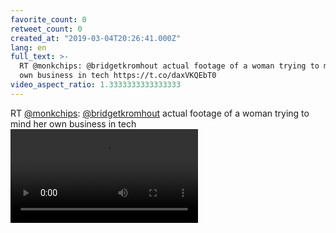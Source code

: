 ```yaml
---
favorite_count: 0
retweet_count: 0
created_at: "2019-03-04T20:26:41.000Z"
lang: en
full_text: >-
  RT @monkchips: @bridgetkromhout actual footage of a woman trying to mind her
  own business in tech https://t.co/daxVKQEbT0
video_aspect_ratio: 1.3333333333333333
---
```


RT [@monkchips](https://twitter.com/monkchips):
[@bridgetkromhout](https://twitter.com/bridgetkromhout) actual footage of a
woman trying to mind her own business in tech
![Embedded Video](https://twitter-media-coderbyheart.s3.eu-north-1.amazonaws.com/1102666696966500356-D002anbWwAEKJqT.mp4)
